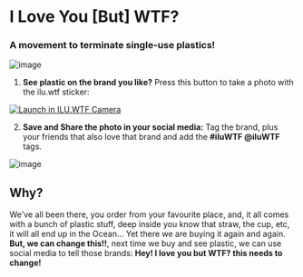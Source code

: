 # I Love You [But] WTF? 
### A movement to terminate single-use plastics!

![image](https://user-images.githubusercontent.com/5898506/200563082-4425a2de-fc12-47ab-acfc-dbf5693d9701.png)

1. **See plastic on the brand you like?** Press this button to take a photo with the ilu.wtf sticker:
 
 <a href="https://ilu.wtf/camera/index.html?v=1"><img src="https://img.shields.io/badge/ILU.WTF%20Camera-00B388?logo=DoIt&logoColor=fff&style=for-the-badge" alt="Launch in ILU.WTF Camera"></a> 
 

2. **Save and Share the photo in your social media:** Tag the brand, plus your friends that also love that brand and add the **#iluWTF @iluWTF** tags.


![image](https://user-images.githubusercontent.com/5898506/200548624-99f568f3-1e71-4143-8ab9-95cd3b40265f.png)


## Why?

We've all been there, you order from your favourite place, and, it all comes with a bunch of plastic stuff, deep inside you know that straw, the cup, etc, it will all end up in the Ocean... Yet there we are buying it again and again. **But, we can change this!!**, next time we buy and see plastic, we can use social media to tell those brands: **Hey! I love you but WTF? this needs to change!**

